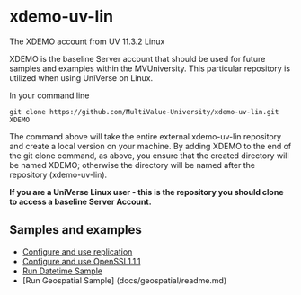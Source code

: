 # xdemo-uv-lin

The XDEMO account from UV 11.3.2 Linux

XDEMO is the baseline Server account that should be used for future samples and examples within the MVUniversity. This particular repository is utilized when using UniVerse on Linux.

In your command line

```
git clone https://github.com/MultiValue-University/xdemo-uv-lin.git XDEMO
```

The command above will take the entire external xdemo-uv-lin repository and create a local version on your machine. By adding  XDEMO to the end of the git clone command, as above, you ensure that the created directory will be named XDEMO; otherwise the directory will be named after the repository (xdemo-uv-lin).   

**If you are a UniVerse Linux user - this is the repository you should clone to access a baseline Server Account.**

## Samples and examples

* [Configure and use replication](docs/replication/config_replication.md)
* [Configure and use OpenSSL1.1.1](docs/openssl1.1.1/config_openssl.md)
* [Run Datetime Sample](docs/datetime/readme.md)
* [Run Geospatial Sample] (docs/geospatial/readme.md)